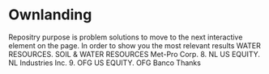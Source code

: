 # Ownlanding
Repositry purpose is problem solutions
to move to the next interactive element on the page.
In order to show you the most relevant results
WATER RESOURCES. SOIL & WATER RESOURCES Met-Pro Corp. 8. NL US EQUITY. NL Industries Inc. 9. OFG US EQUITY. OFG Banco
Thanks
